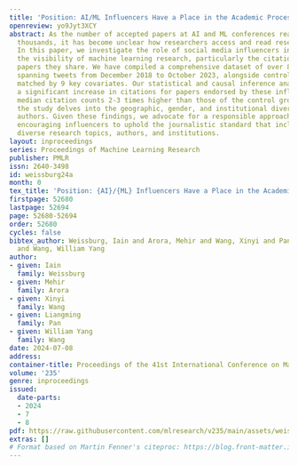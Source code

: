 ```yaml
---
title: 'Position: AI/ML Influencers Have a Place in the Academic Process'
openreview: yo9Jyt3XCY
abstract: As the number of accepted papers at AI and ML conferences reaches into the
  thousands, it has become unclear how researchers access and read research publications.
  In this paper, we investigate the role of social media influencers in enhancing
  the visibility of machine learning research, particularly the citation counts of
  papers they share. We have compiled a comprehensive dataset of over 8,000 papers,
  spanning tweets from December 2018 to October 2023, alongside controls precisely
  matched by 9 key covariates. Our statistical and causal inference analysis reveals
  a significant increase in citations for papers endorsed by these influencers, with
  median citation counts 2-3 times higher than those of the control group. Additionally,
  the study delves into the geographic, gender, and institutional diversity of highlighted
  authors. Given these findings, we advocate for a responsible approach to curation,
  encouraging influencers to uphold the journalistic standard that includes showcasing
  diverse research topics, authors, and institutions.
layout: inproceedings
series: Proceedings of Machine Learning Research
publisher: PMLR
issn: 2640-3498
id: weissburg24a
month: 0
tex_title: 'Position: {AI}/{ML} Influencers Have a Place in the Academic Process'
firstpage: 52680
lastpage: 52694
page: 52680-52694
order: 52680
cycles: false
bibtex_author: Weissburg, Iain and Arora, Mehir and Wang, Xinyi and Pan, Liangming
  and Wang, William Yang
author:
- given: Iain
  family: Weissburg
- given: Mehir
  family: Arora
- given: Xinyi
  family: Wang
- given: Liangming
  family: Pan
- given: William Yang
  family: Wang
date: 2024-07-08
address:
container-title: Proceedings of the 41st International Conference on Machine Learning
volume: '235'
genre: inproceedings
issued:
  date-parts:
  - 2024
  - 7
  - 8
pdf: https://raw.githubusercontent.com/mlresearch/v235/main/assets/weissburg24a/weissburg24a.pdf
extras: []
# Format based on Martin Fenner's citeproc: https://blog.front-matter.io/posts/citeproc-yaml-for-bibliographies/
---
```

